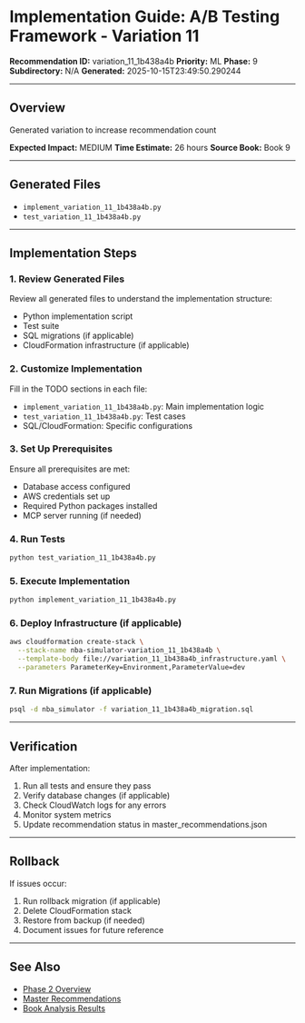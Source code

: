 # Implementation Guide: A/B Testing Framework - Variation 11

**Recommendation ID:** variation_11_1b438a4b
**Priority:** ML
**Phase:** 9
**Subdirectory:** N/A
**Generated:** 2025-10-15T23:49:50.290244

---

## Overview

Generated variation to increase recommendation count

**Expected Impact:** MEDIUM
**Time Estimate:** 26 hours
**Source Book:** Book 9

---

## Generated Files

- `implement_variation_11_1b438a4b.py`
- `test_variation_11_1b438a4b.py`

---

## Implementation Steps

### 1. Review Generated Files

Review all generated files to understand the implementation structure:
- Python implementation script
- Test suite
- SQL migrations (if applicable)
- CloudFormation infrastructure (if applicable)

### 2. Customize Implementation

Fill in the TODO sections in each file:
- `implement_variation_11_1b438a4b.py`: Main implementation logic
- `test_variation_11_1b438a4b.py`: Test cases
- SQL/CloudFormation: Specific configurations

### 3. Set Up Prerequisites

Ensure all prerequisites are met:
- Database access configured
- AWS credentials set up
- Required Python packages installed
- MCP server running (if needed)

### 4. Run Tests

```bash
python test_variation_11_1b438a4b.py
```

### 5. Execute Implementation

```bash
python implement_variation_11_1b438a4b.py
```

### 6. Deploy Infrastructure (if applicable)

```bash
aws cloudformation create-stack \
  --stack-name nba-simulator-variation_11_1b438a4b \
  --template-body file://variation_11_1b438a4b_infrastructure.yaml \
  --parameters ParameterKey=Environment,ParameterValue=dev
```

### 7. Run Migrations (if applicable)

```bash
psql -d nba_simulator -f variation_11_1b438a4b_migration.sql
```

---

## Verification

After implementation:
1. Run all tests and ensure they pass
2. Verify database changes (if applicable)
3. Check CloudWatch logs for any errors
4. Monitor system metrics
5. Update recommendation status in master_recommendations.json

---

## Rollback

If issues occur:
1. Run rollback migration (if applicable)
2. Delete CloudFormation stack
3. Restore from backup (if needed)
4. Document issues for future reference

---

## See Also

- [Phase 2 Overview](/Users/ryanranft/nba-simulator-aws/docs/phases/phase_9/)
- [Master Recommendations](/Users/ryanranft/nba-mcp-synthesis/analysis_results/master_recommendations.json)
- [Book Analysis Results](/Users/ryanranft/nba-mcp-synthesis/analysis_results/)
